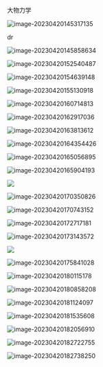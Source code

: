大物力学

![image-20230420145317135](C:\Users\Zrz14\AppData\Roaming\Typora\typora-user-images\image-20230420145317135.png)

dr

![image-20230420145858634](C:\Users\Zrz14\AppData\Roaming\Typora\typora-user-images\image-20230420145858634.png)

![image-20230420152540487](C:\Users\Zrz14\AppData\Roaming\Typora\typora-user-images\image-20230420152540487.png)

![image-20230420154639148](C:\Users\Zrz14\AppData\Roaming\Typora\typora-user-images\image-20230420154639148.png)

![image-20230420155130918](C:\Users\Zrz14\AppData\Roaming\Typora\typora-user-images\image-20230420155130918.png)

![image-20230420160714813](C:\Users\Zrz14\AppData\Roaming\Typora\typora-user-images\image-20230420160714813.png)

![image-20230420162917036](C:\Users\Zrz14\AppData\Roaming\Typora\typora-user-images\image-20230420162917036.png)

![image-20230420163813612](C:\Users\Zrz14\AppData\Roaming\Typora\typora-user-images\image-20230420163813612.png)

![image-20230420164354426](C:\Users\Zrz14\AppData\Roaming\Typora\typora-user-images\image-20230420164354426.png)

![image-20230420165056895](C:\Users\Zrz14\AppData\Roaming\Typora\typora-user-images\image-20230420165056895.png)

![image-20230420165904193](C:\Users\Zrz14\AppData\Roaming\Typora\typora-user-images\image-20230420165904193.png)

![](C:\Users\Zrz14\AppData\Roaming\Typora\typora-user-images\image-20230420170116046.png)

![image-20230420170350826](C:\Users\Zrz14\AppData\Roaming\Typora\typora-user-images\image-20230420170350826.png)

![image-20230420170743152](C:\Users\Zrz14\AppData\Roaming\Typora\typora-user-images\image-20230420170743152.png)

![image-20230420172717181](C:\Users\Zrz14\AppData\Roaming\Typora\typora-user-images\image-20230420172717181.png)

![image-20230420173143572](C:\Users\Zrz14\AppData\Roaming\Typora\typora-user-images\image-20230420173143572.png)

![](C:\Users\Zrz14\AppData\Roaming\Typora\typora-user-images\image-20230420174718222.png)

![image-20230420175841028](C:\Users\Zrz14\AppData\Roaming\Typora\typora-user-images\image-20230420175841028.png)

![image-20230420180115178](C:\Users\Zrz14\AppData\Roaming\Typora\typora-user-images\image-20230420180115178.png)

![image-20230420180858208](C:\Users\Zrz14\AppData\Roaming\Typora\typora-user-images\image-20230420180858208.png)

![image-20230420181124097](C:\Users\Zrz14\AppData\Roaming\Typora\typora-user-images\image-20230420181124097.png)

![image-20230420181535608](C:\Users\Zrz14\AppData\Roaming\Typora\typora-user-images\image-20230420181535608.png)

![image-20230420182056910](C:\Users\Zrz14\AppData\Roaming\Typora\typora-user-images\image-20230420182056910.png)

![image-20230420182722755](C:\Users\Zrz14\AppData\Roaming\Typora\typora-user-images\image-20230420182722755.png)

![image-20230420182738250](C:\Users\Zrz14\AppData\Roaming\Typora\typora-user-images\image-20230420182738250.png)